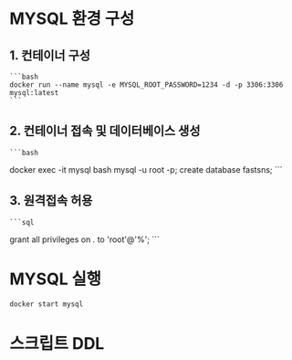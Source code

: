 
# MYSQL 환경 구성
## 1. 컨테이너 구성
    ```bash
    docker run --name mysql -e MYSQL_ROOT_PASSWORD=1234 -d -p 3306:3306 mysql:latest
    ```
## 2. 컨테이너 접속 및 데이터베이스 생성
    ```bash
   docker exec -it mysql bash
   mysql -u root -p;
   create database fastsns;
    ```
## 3. 원격접속 허용
    ```sql
   grant all privileges on  *.* to 'root'@'%'; 
    ```

# MYSQL 실행
```bash
docker start mysql
```

# 스크립트 DDL
```sql

```